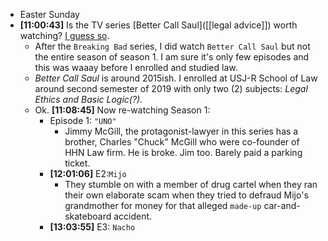- Easter Sunday
- **[11:00:43]** Is the TV series [Better Call Saul]([[legal advice]]) worth watching? [I guess so](https://grok.com/share/c2hhcmQtMg%3D%3D_4ab9972e-2613-4917-8449-85b49e9738df).
	- After the `Breaking Bad` series, I did watch `Better Call Saul` but not the entire season of season 1. I am sure it's only few episodes and this was waaay before I enrolled and studied law.
	- *Better Call Saul* is around 2015ish. I enrolled at USJ-R School of Law around second semester of 2019 with only two (2) subjects: *Legal Ethics and Basic Logic(?).*
	- Ok. **[11:08:45]** Now re-watching Season 1:
		- Episode 1: `"UNO"`
			- Jimmy McGill, the protagonist-lawyer in this series has a brother, Charles "Chuck" McGill who were co-founder of HHN Law firm. He is broke. Jim too. Barely paid a parking ticket.
		- **[12:01:06]** E2:`Mijo`
			- They stumble on with a member of drug cartel when they ran their own elaborate scam when they tried to defraud Mijo's grandmother for money for that alleged `made-up` car-and-skateboard accident.
		- **[13:03:55]** E3: `Nacho`